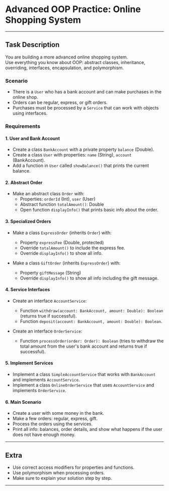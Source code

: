 # Advanced OOP Practice: Online Shopping System

---

## Task Description

You are building a more advanced online shopping system.  
Use everything you know about OOP: abstract classes, inheritance, overriding, interfaces, encapsulation, and polymorphism.

### Scenario

- There is a `User` who has a bank account and can make purchases in the online shop.
- Orders can be regular, express, or gift orders.
- Purchases must be processed by a `Service` that can work with objects using interfaces.

### Requirements

#### 1. User and Bank Account

- Create a class `BankAccount` with a private property `balance` (Double).
- Create a class `User` with properties: `name` (String), `account` (BankAccount).
- Add a function in `User` called `showBalance()` that prints the current balance.

#### 2. Abstract Order

- Make an abstract class `Order` with:
    - Properties: `orderId` (Int), `user` (User)
    - Abstract function `totalAmount()`: Double
    - Open function `displayInfo()` that prints basic info about the order.

#### 3. Specialized Orders

- Make a class `ExpressOrder` (inherits `Order`) with:
    - Property `expressFee` (Double, protected)
    - Override `totalAmount()` to include the express fee.
    - Override `displayInfo()` to show all info.

- Make a class `GiftOrder` (inherits `ExpressOrder`) with:
    - Property `giftMessage` (String)
    - Override `displayInfo()` to show all info including the gift message.

#### 4. Service Interfaces

- Create an interface `AccountService`:
    - Function `withdraw(account: BankAccount, amount: Double): Boolean` (returns true if successful).
    - Function `deposit(account: BankAccount, amount: Double): Boolean`.

- Create an interface `OrderService`:
    - Function `processOrder(order: Order): Boolean` (tries to withdraw the total amount from the user's bank account and returns true if successful).

#### 5. Implement Services

- Implement a class `SimpleAccountService` that works with `BankAccount` and implements `AccountService`.
- Implement a class `OnlineOrderService` that uses `AccountService` and implements `OrderService`.

#### 6. Main Scenario

- Create a user with some money in the bank.
- Make a few orders: regular, express, gift.
- Process the orders using the services.
- Print all info: balances, order details, and show what happens if the user does not have enough money.

---

## Extra

- Use correct access modifiers for properties and functions.
- Use polymorphism when processing orders.
- Make sure to explain your solution step by step.

---